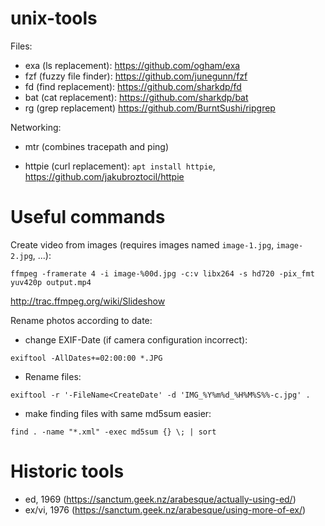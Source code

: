 # unix-tools

Files:
* exa (ls replacement): https://github.com/ogham/exa
* fzf (fuzzy file finder): https://github.com/junegunn/fzf
* fd (find replacement): https://github.com/sharkdp/fd
* bat (cat replacement): https://github.com/sharkdp/bat
* rg (grep replacement) https://github.com/BurntSushi/ripgrep

Networking:
* mtr (combines tracepath and ping)

* httpie (curl replacement): `apt install httpie`, https://github.com/jakubroztocil/httpie



# Useful commands

Create video from images (requires images named `image-1.jpg`, `image-2.jpg`, ...):

`ffmpeg -framerate 4 -i image-%00d.jpg -c:v libx264 -s hd720 -pix_fmt yuv420p output.mp4`

http://trac.ffmpeg.org/wiki/Slideshow

Rename photos according to date:

* change EXIF-Date (if camera configuration incorrect):

`exiftool -AllDates+=02:00:00 *.JPG`

* Rename files:

`exiftool -r '-FileName<CreateDate' -d 'IMG_%Y%m%d_%H%M%S%%-c.jpg' .`

* make finding files with same md5sum easier:

```
find . -name "*.xml" -exec md5sum {} \; | sort
```


# Historic tools
* ed, 1969 (https://sanctum.geek.nz/arabesque/actually-using-ed/)
* ex/vi, 1976 (https://sanctum.geek.nz/arabesque/using-more-of-ex/)

